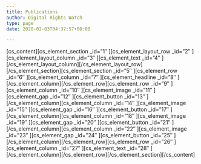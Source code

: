 ```yaml
---
title: Publications
author: Digital Rights Watch
type: page
date: 2020-02-03T04:37:57+00:00

---
```

\[cs\_content\]\[cs\_element\_section \_id=&#8221;1&#8243; \]\[cs\_element\_layout\_row \_id=&#8221;2&#8243; \]\[cs\_element\_layout\_column \_id=&#8221;3&#8243; \]\[cs\_element\_text \_id=&#8221;4&#8243; \]\[/cs\_element\_layout\_column\]\[/cs\_element\_layout\_row\]\[/cs\_element\_section\]\[cs\_element\_section \_id=&#8221;5&#8243; \]\[cs\_element\_row \_id=&#8221;6&#8243; \]\[cs\_element\_column \_id=&#8221;7&#8243; \]\[cs\_element\_headline \_id=&#8221;8&#8243; \]\[/cs\_element\_column\]\[/cs\_element\_row\]\[cs\_element\_row \_id=&#8221;9&#8243; \]\[cs\_element\_column \_id=&#8221;10&#8243; \]\[cs\_element\_image \_id=&#8221;11&#8243; \]\[cs\_element\_gap \_id=&#8221;12&#8243; \]\[cs\_element\_button \_id=&#8221;13&#8243; \]\[/cs\_element\_column\]\[cs\_element\_column \_id=&#8221;14&#8243; \]\[cs\_element\_image \_id=&#8221;15&#8243; \]\[cs\_element\_gap \_id=&#8221;16&#8243; \]\[cs\_element\_button \_id=&#8221;17&#8243; \]\[/cs\_element\_column\]\[cs\_element\_column \_id=&#8221;18&#8243; \]\[cs\_element\_image \_id=&#8221;19&#8243; \]\[cs\_element\_gap \_id=&#8221;20&#8243; \]\[cs\_element\_button \_id=&#8221;21&#8243; \]\[/cs\_element\_column\]\[cs\_element\_column \_id=&#8221;22&#8243; \]\[cs\_element\_image \_id=&#8221;23&#8243; \]\[cs\_element\_gap \_id=&#8221;24&#8243; \]\[cs\_element\_button \_id=&#8221;25&#8243; \]\[/cs\_element\_column\]\[/cs\_element\_row\]\[cs\_element\_row \_id=&#8221;26&#8243; \]\[cs\_element\_column \_id=&#8221;27&#8243; \]\[cs\_element\_text \_id=&#8221;28&#8243; \]\[/cs\_element\_column\]\[/cs\_element\_row\]\[/cs\_element\_section\][/cs\_content]
